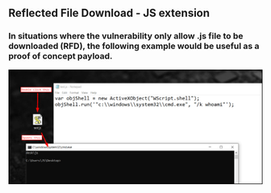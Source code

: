 ## Reflected File Download - JS extension
### In situations where the vulnerability only allow .js file to be downloaded (RFD), the following example would be useful as a proof of concept payload.
![JS Extension payload](https://github.com/breaktoprotect/rfd_js/blob/master/rfd_js.png)